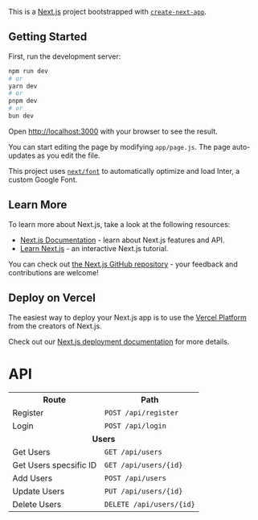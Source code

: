This is a [Next.js](https://nextjs.org/) project bootstrapped with [`create-next-app`](https://github.com/vercel/next.js/tree/canary/packages/create-next-app).

## Getting Started

First, run the development server:

```bash
npm run dev
# or
yarn dev
# or
pnpm dev
# or
bun dev
```

Open [http://localhost:3000](http://localhost:3000) with your browser to see the result.

You can start editing the page by modifying `app/page.js`. The page auto-updates as you edit the file.

This project uses [`next/font`](https://nextjs.org/docs/basic-features/font-optimization) to automatically optimize and load Inter, a custom Google Font.

## Learn More

To learn more about Next.js, take a look at the following resources:

- [Next.js Documentation](https://nextjs.org/docs) - learn about Next.js features and API.
- [Learn Next.js](https://nextjs.org/learn) - an interactive Next.js tutorial.

You can check out [the Next.js GitHub repository](https://github.com/vercel/next.js/) - your feedback and contributions are welcome!

## Deploy on Vercel

The easiest way to deploy your Next.js app is to use the [Vercel Platform](https://vercel.com/new?utm_medium=default-template&filter=next.js&utm_source=create-next-app&utm_campaign=create-next-app-readme) from the creators of Next.js.

Check out our [Next.js deployment documentation](https://nextjs.org/docs/deployment) for more details.

# API
<html>
    <table>
        <tr>
            <th>Route</th>
            <th>Path</th>
        </tr>
        <tr>
            <td>Register</td>
            <td><code>POST /api/register</code></td>
        </tr>
        <tr>
            <td>Login</td>
            <td><code>POST /api/login</code></td>
        </tr>
        <!-- <tr>
            <td>Logout</td>
            <td><code>POST /api/logout</code></td>
        </tr> -->
        <tr>
            <td colspan="2" style="text-align: center"><b>Users</b></td>
        </tr>
        <tr>
            <td>Get Users</td>
            <td><code>GET /api/users</code></td>
        </tr>
        <tr>
            <td>Get Users specsific ID</td>
            <td><code>GET /api/users/{id}</code></td>
        </tr>
        <tr>
            <td>Add Users</td>
            <td><code>POST /api/users</code></td>
        </tr>
        <tr>
            <td>Update Users</td>
            <td><code>PUT /api/users/{id}</code></td>
        </tr>
        <tr>
            <td>Delete Users</td>
            <td><code>DELETE /api/users/{id}</code></td>
        </tr>
    </table>
</html>